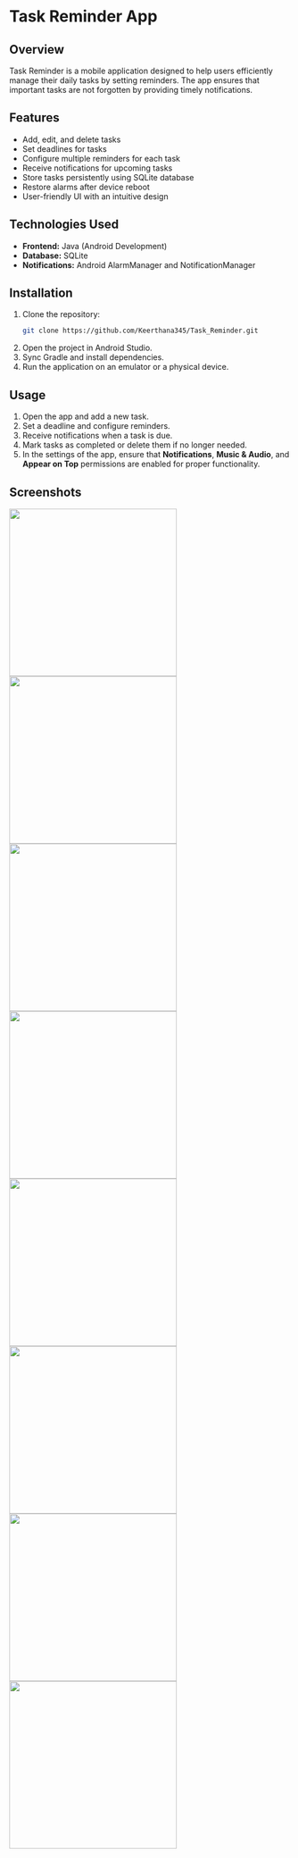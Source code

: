 # Task Reminder App

## Overview
Task Reminder is a mobile application designed to help users efficiently manage their daily tasks by setting reminders. The app ensures that important tasks are not forgotten by providing timely notifications.

## Features
- Add, edit, and delete tasks
- Set deadlines for tasks
- Configure multiple reminders for each task
- Receive notifications for upcoming tasks
- Store tasks persistently using SQLite database
- Restore alarms after device reboot
- User-friendly UI with an intuitive design

## Technologies Used
- **Frontend:** Java (Android Development)
- **Database:** SQLite
- **Notifications:** Android AlarmManager and NotificationManager

## Installation
1. Clone the repository:
   ```sh
   git clone https://github.com/Keerthana345/Task_Reminder.git
   ```
2. Open the project in Android Studio.
3. Sync Gradle and install dependencies.
4. Run the application on an emulator or a physical device.

## Usage
1. Open the app and add a new task.
2. Set a deadline and configure reminders.
3. Receive notifications when a task is due.
4. Mark tasks as completed or delete them if no longer needed.
5. In the settings of the app, ensure that **Notifications**, **Music & Audio**, and **Appear on Top** permissions are enabled for proper functionality.

## Screenshots
<img src="https://github.com/user-attachments/assets/57b18040-0541-4e15-be3a-3e716f2161ed" width="300">
<img src="https://github.com/user-attachments/assets/b8abc90b-b290-4a7f-b859-f393416381fc" width="300">
<img src="https://github.com/user-attachments/assets/eb167398-ab73-4f1c-8a12-f60235f17a0c" width="300">
<img src="https://github.com/user-attachments/assets/2778c885-ea34-413e-b89f-fb6703b9e8d6" width="300">
<img src="https://github.com/user-attachments/assets/8205effb-c5b1-4443-8a6d-8296e195fd15" width="300">
<img src="https://github.com/user-attachments/assets/d629490c-003c-4ad9-ba43-443ad978542c" width="300">
<img src="https://github.com/user-attachments/assets/619d634a-cee0-460b-9fc7-5f8229839de6" width="300">
<img src="https://github.com/user-attachments/assets/37d4008d-cd80-49d3-9ec4-7d49b548cd60" width="300">
